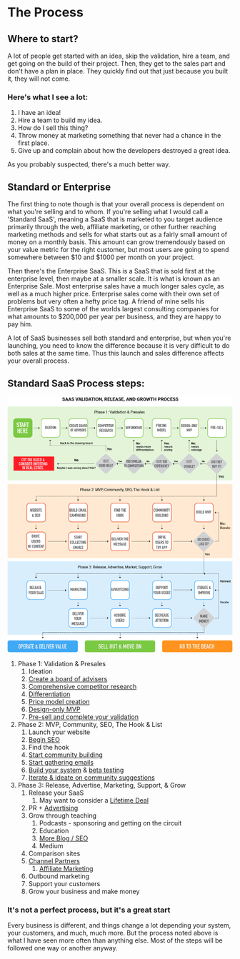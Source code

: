 # The Process

## Where to start?

A lot of people get started with an idea, skip the validation, hire a team, and get going on the build of their project. Then, they get to the sales part and don't have a plan in place. They quickly find out that just because you built it, they will not come. 

### Here's what I see a lot:

1. I have an idea!
2. Hire a team to build my idea.
3. How do I sell this thing?
4. Throw money at marketing something that never had a chance in the first place.
5. Give up and complain about how the developers destroyed a great idea.

As you probably suspected, there's a much better way. 

## Standard or Enterprise

The first thing to note though is that your overall process is dependent on what you're selling and to whom. If you're selling what I would call a 'Standard SaaS', meaning a SaaS that is marketed to you target audience primarily through the web, affiliate marketing, or other further reaching marketing methods and sells for what starts out as a fairly small amount of money on a monthly basis. This amount can grow tremendously based on your value metric for the right customer, but most users are going to spend somewhere between $10 and $1000 per month on your project.

Then there's the Enterprise SaaS. This is a SaaS that is sold first at the enterprise level, then maybe at a smaller scale. It is what is known as an Enterprise Sale. Most enterprise sales have a much longer sales cycle, as well as a much higher price. Enterprise sales come with their own set of problems but very often a hefty price tag. A friend of mine sells his Enterprise SaaS to some of the worlds largest consulting companies for what amounts to $200,000 per year per business, and they are happy to pay him. 

A lot of SaaS businesses sell both standard and enterprise, but when you're launching, you need to know the difference because it is very difficult to do both sales at the same time. Thus this launch and sales difference affects your overall process. 

## Standard SaaS Process steps:

![](../.gitbook/assets/saas-general-process-2.png)

1. Phase 1: Validation & Presales
   1. Ideation
   2. [Create a board of advisers](validating-your-idea.md#step-2-reach-out-to-your-personal-network-of-people-and-find-a-group-of-advisers-who-work-in-this-industry-or-are-your-target-market-convince-them-to-be-on-your-board)
   3. [Comprehensive competitor research](validating-your-idea.md#step-3-make-a-list-of-competitors-and-sign-up-for-their-systems)
   4. [Differentiation](validating-your-idea.md#step-4-now-that-you-know-your-competitors-figure-out-how-youre-different)
   5. [Price model creation](../appraisement-pricing-your-saas/appraisement-saas-pricing.md)
   6. [Design-only MVP](../saas-build-process/your-saas-mvp-pre-development-build-checklist.md)
   7. [Pre-sell and complete your validation](validating-your-idea.md#step-7-get-your-advisory-group-into-a-room-physical-or-virtual-and-ask-them-all-if-your-solution-is-going-to-solve-their-problems-and-if-the-cost-is-worth-it-if-the-answer-is-yes-ask-them-to-buy-it-during-the-meeting)
2. Phase 2: MVP, Community, SEO, The Hook & List
   1. Launch your website
   2. [Begin SEO](../acquisition-gaining-saas-users/organic-search-marketing/)
   3. Find the hook
   4. [Start community building](../attrition-supporting-your-community-and-growing-your-business/saas-community-building.md)
   5. [Start gathering emails](../acquisition-gaining-saas-users/email-marketing.md)
   6. [Build your system](../saas-build-process/saas-build-process.md) & [beta testing](../saas-build-process/steps-to-developing-a-saas/beta-testing.md)
   7. [Iterate & ideate on community suggestions](../saas-build-process/things-to-know-and-expect/development-is-iterative.md)
3. Phase 3: Release, Advertise, Marketing, Support, & Grow
   1. Release your SaaS
      1. May want to consider a [Lifetime Deal](../acquisition-gaining-saas-users/lifetime-deals.md)
   2. PR + [Advertising](../acquisition-gaining-saas-users/pay-per-click-ppc.md)
   3. Grow through teaching
      1. Podcasts - sponsoring and getting on the circuit
      2. Education
      3. [More Blog / SEO](../acquisition-gaining-saas-users/organic-search-marketing/)
      4. Medium
   4. Comparison sites
   5. [Channel Partners](../acquisition-gaining-saas-users/affiliates-and-partnerships-for-saas-businesses.md)
      1. [Affiliate Marketing](../acquisition-gaining-saas-users/affiliates-and-partnerships-for-saas-businesses.md)
   6. Outbound marketing
   7. Support your customers
   8. Grow your business and make money

### It's not a perfect process, but it's a great start

Every business is different, and things change a lot depending your system, your customers, and much, much more. But the process noted above is what I have seen more often than anything else. Most of the steps will be followed one way or another anyway. 




